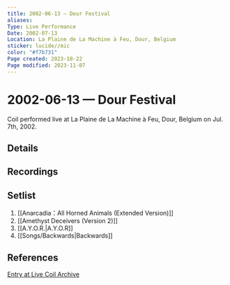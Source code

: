 ```yaml
---
title: 2002-06-13 — Dour Festival
aliases: 
Type: Live Performance
Date: 2002-07-13
Location: La Plaine de La Machine à Feu, Dour, Belgium
sticker: lucide//mic
color: "#f7b731"
Page created: 2023-10-22
Page modified: 2023-11-07
---
```


# 2002-06-13 — Dour Festival

Coil performed live at La Plaine de La Machine à Feu, Dour, Belgium on Jul. 7th, 2002.

## Details


## Recordings


## Setlist
1. [[Anarcadia：All Horned Animals (Extended Version)]]
2. [[Amethyst Deceivers (Version 2)]]
3. [[A.Y.O.R.|A.Y.O.R]]
4. [[Songs/Backwards|Backwards]]

## References

[Entry at Live Coil Archive](https://live-coil-archive.com/2002-part1/2002-dour-festival/)
